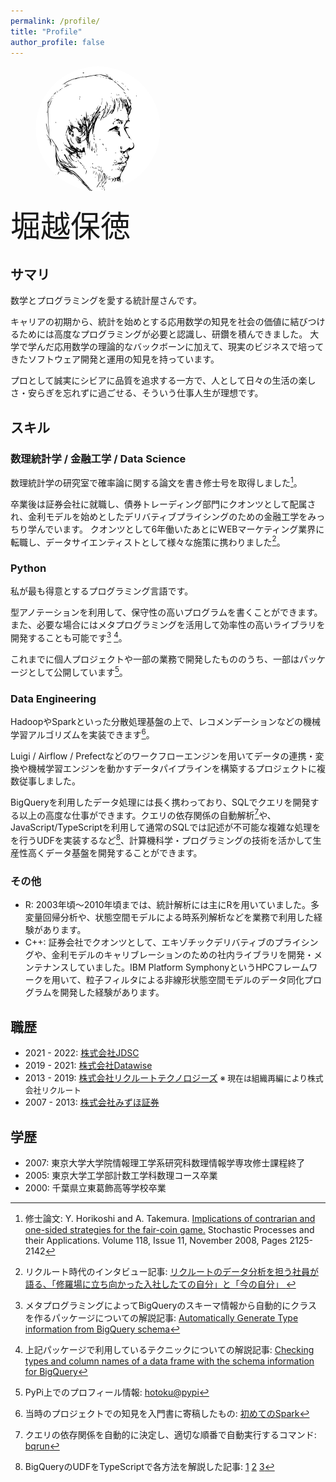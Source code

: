 ```yaml
---
permalink: /profile/
title: "Profile"
author_profile: false
---
```


<figure >
    <img
        style="border-radius: 50%; max-width: 200px"
        src="/assets/images/bio-photo.png" alt="face of author">
</figure>

<div style="font-size: 3rem">
堀越保徳
</div>

## サマリ

数学とプログラミングを愛する統計屋さんです。

キャリアの初期から、統計を始めとする応用数学の知見を社会の価値に結びつけるためには高度なプログラミングが必要と認識し、研鑽を積んできました。
大学で学んだ応用数学の理論的なバックボーンに加えて、現実のビジネスで培ってきたソフトウェア開発と運用の知見を持っています。

プロとして誠実にシビアに品質を追求する一方で、人として日々の生活の楽しさ・安らぎを忘れずに過ごせる、そういう仕事人生が理想です。

## スキル

### 数理統計学 / 金融工学 / Data Science

数理統計学の研究室で確率論に関する論文を書き修士号を取得しました[^1]。

卒業後は証券会社に就職し、債券トレーディング部門にクオンツとして配属され、金利モデルを始めとしたデリバティブプライシングのための金融工学をみっちり学んでいます。
クオンツとして6年働いたあとにWEBマーケティング業界に転職し、データサイエンティストとして様々な施策に携わりました[^8]。

### Python

私が最も得意とするプログラミング言語です。

型アノテーションを利用して、保守性の高いプログラムを書くことができます。また、必要な場合にはメタプログラミングを活用して効率性の高いライブラリを開発することも可能です[^2] [^3]。

これまでに個人プロジェクトや一部の業務で開発したもののうち、一部はパッケージとして公開しています[^4]。

### Data Engineering

HadoopやSparkといった分散処理基盤の上で、レコメンデーションなどの機械学習アルゴリズムを実装できます[^5]。

Luigi / Airflow / Prefectなどのワークフローエンジンを用いてデータの連携・変換や機械学習エンジンを動かすデータパイプラインを構築するプロジェクトに複数従事しました。

BigQueryを利用したデータ処理には長く携わっており、SQLでクエリを開発する以上の高度な仕事ができます。クエリの依存関係の自動解析[^6]や、JavaScript/TypeScriptを利用して通常のSQLでは記述が不可能な複雑な処理をを行うUDFを実装するなど[^7]、計算機科学・プログラミングの技術を活かして生産性高くデータ基盤を開発することができます。

### その他

- R: 2003年頃〜2010年頃までは、統計解析には主にRを用いていました。多変量回帰分析や、状態空間モデルによる時系列解析などを業務で利用した経験があります。
- C++: 証券会社でクオンツとして、エキゾチックデリバティブのプライシングや、金利モデルのキャリブレーションのための社内ライブラリを開発・メンテナンスしていました。IBM Platform SymphonyというHPCフレームワークを用いて、粒子フィルタによる非線形状態空間モデルのデータ同化プログラムを開発した経験があります。

## 職歴
- 2021 - 2022: [株式会社JDSC](https://jdsc.ai/)
- 2019 - 2021: [株式会社Datawise](https://www.datawise.co.jp/)
- 2013 - 2019: [株式会社リクルートテクノロジーズ](https://www.recruit.co.jp/) <span style="font-size: 0.8rem">※ 現在は組織再編により株式会社リクルート</span>
- 2007 - 2013: [株式会社みずほ証券](https://www.mizuho-sc.com/index.html)

## 学歴
- 2007: 東京大学大学院情報理工学系研究科数理情報学専攻修士課程終了
- 2005: 東京大学工学部計数工学科数理コース卒業
- 2000: 千葉県立東葛飾高等学校卒業

[^1]: 修士論文: Y. Horikoshi and A. Takemura. [Implications of contrarian and one-sided strategies for the fair-coin game.]((https://www.sciencedirect.com/science/article/pii/S0304414907002013))  Stochastic Processes and their Applications. Volume 118, Issue 11, November 2008, Pages 2125-2142

[^2]: メタプログラミングによってBigQueryのスキーマ情報から自動的にクラスを作るパッケージについての解説記事: [Automatically Generate Type information from BigQuery schema](https://medium.com/towardsdev/automatically-generate-type-information-from-bigquery-schema-4beaa53d8d3d)

[^3]: 上記パッケージで利用しているテクニックについての解説記事: [Checking types and column names of a data frame with the schema information for BigQuery](https://medium.com/towardsdev/checking-types-and-column-names-of-a-data-frame-with-the-schema-information-for-bigquery-84382b2b57ff)

[^4]: PyPi上でのプロフィール情報: [hotoku@pypi](https://pypi.org/user/hotoku/)

[^5]: 当時のプロジェクトでの知見を入門書に寄稿したもの: [初めてのSpark](https://www.oreilly.co.jp/books/9784873117348/)

[^6]: クエリの依存関係を自動的に決定し、適切な順番で自動実行するコマンド: [bqrun](https://pypi.org/project/bqrun/)

[^7]: BigQueryのUDFをTypeScriptで各方法を解説した記事: [1](https://qiita.com/hotoku/items/73a1cc037ecd588042ec) [2](https://qiita.com/hotoku/items/4d666c704a25ea9850cd) [3](https://qiita.com/hotoku/items/f9754501021bda169b50)

[^8]: リクルート時代のインタビュー記事: [リクルートのデータ分析を担う社員が語る、「修羅場に立ち向かった入社したての自分」と「今の自分」 ](https://logmi.jp/business/articles/134751)
